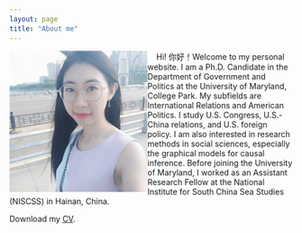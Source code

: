 ```yaml
---
layout: page
title: "About me"
---
```


<img align="left" width="245" height="250" src="photo.jpg"> &nbsp;&nbsp;&nbsp; 
Hi! 你好！Welcome to my personal website. I am a Ph.D. Candidate in the Department of Government and Politics at the University of Maryland, College Park. My subfields are International Relations and American Politics. I study U.S. Congress, U.S.-China relations, and U.S. foreign policy. I am also interested in research methods in social sciences, especially the graphical models for causal inference. Before joining the University of Maryland, I worked as an Assistant Research Fellow at the National Institute for South China Sea Studies (NISCSS) in Hainan, China.


Download my [CV](https://guanw921.github.io/guanwang.pdf).


